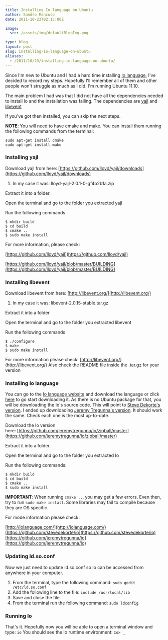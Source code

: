 ```yaml
---
title: Installing Io language on Ubuntu
author: Sandro Mancuso
date: 2011-10-23T02:15:00Z

image:
  src: /assets/img/defaultBlogImg.png

type: blog
layout: post
slug: installing-io-language-on-ubuntu
aliases: 
  - /2011/10/23/installing-io-language-on-ubuntu/
---
```


Since I'm new to Ubuntu and I had a hard time installing [Io language](http://iolanguage.com/), I've decided to record my steps.
Hopefully I'll remember all of them and other people won't struggle as
much as I did. I'm running Ubuntu 11.10.

The main problem I had was that I did not have all the dependencies
needed to install Io and the installation was failing. The dependencies
are [yajl](https://github.com/lloyd/yajl) and
[libevent](http://libevent.org/)

If you've got then installed, you can skip the next steps.

**NOTE**: You will need to have cmake and make. You can install them
running the following commands from the terminal:

~~~console
sudo apt-get install cmake
sudo apt-get install make
~~~

### Installing yajl

Download yajl from
here: [https://github.com/lloyd/yajl/downloads](https://github.com/lloyd/yajl/downloads)

1.  In my case it was: lloyd-yajl-2.0.1-0-gf4b2b1a.zip

Extract it into a folder.

Open the terminal and go to the folder you extracted yajl

Run the following commands

~~~console
$ mkdir build
$ cd build
$ cmake ..
$ sudo make install
~~~

For more information, please check:

[https://github.com/lloyd/yajl](https://github.com/lloyd/yajl)

[https://github.com/lloyd/yajl/blob/master/BUILDING](https://github.com/lloyd/yajl/blob/master/BUILDING)

### Installing libevent

Download libevent from
here: [http://libevent.org/](http://libevent.org/)

1.  In my case it was: libevent-2.0.15-stable.tar.gz

Extract it into a folder

Open the terminal and go to the folder you extracted libevent

Run the following commands

~~~console
$ ./configure
$ make
$ sudo make install
~~~

For more information please check:
[http://libevent.org/](http://libevent.org/)
Also check the README file inside the .tar.gz for your version

### Installing Io language

You can go to the [Io language website](http://iolanguage.com/) and
download the language or click
[here](http://github.com/stevedekorte/io/zipball/master) to go start
downloading it. As there is no Ubuntu package for that, you will be
downloading the Io's source code. This will point to [Steve Dekorte's version](https://github.com/stevedekorte/io). I ended up downloading
[Jeremy Tregunna's version](https://github.com/jeremytregunna/io). It
should work the same. Check each one is the most up-to-date.

Download the Io version
here: [https://github.com/jeremytregunna/io/zipball/master](https://github.com/jeremytregunna/io/zipball/master)

Extract it into a folder.

Open the terminal and go to the folder you extracted Io

Run the following commands:

~~~console
$ mkdir build
$ cd build
$ cmake ..
$ sudo make install
~~~

**IMPORTANT**: When running ```cmake ..```, you may get a few errors. Even
then, try to run ```sudo make install```. Some libraries may fail to compile
because they are OS specific.

For mode information please check:

[http://iolanguage.com/](http://iolanguage.com/)
[https://github.com/stevedekorte/io](https://github.com/stevedekorte/io)
[https://github.com/jeremytregunna/io](https://github.com/jeremytregunna/io)

### Updating ld.so.conf

Now we just need to update ld.so.conf so Io can be accessed from
anywhere in your computer.

1.  From the terminal, type the following command: ```sudo gedit /etc/ld.so.conf```
2.  Add the following line to the file: ```include /usr/local/lib```
3.  Save and close the file
4.  From the terminal run the following command: ```sudo ldconfig```

### Running Io

That's it. Hopefully now you will be able to open a terminal window and
type: ```io```
You should see the Io runtime environment: ```Io> _```
